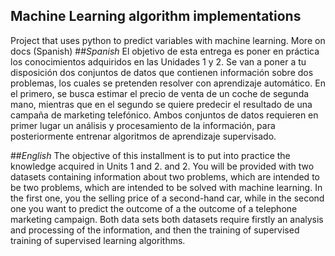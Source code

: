 ## Machine Learning algorithm implementations
Project that uses python to predict variables with machine learning. More on docs (Spanish)
##*Spanish*
El objetivo de esta entrega es poner en práctica los conocimientos adquiridos en las Unidades 1
y 2. Se van a poner a tu disposición dos conjuntos de datos que contienen información sobre
dos problemas, los cuales se pretenden resolver con aprendizaje automático. En el primero, se
busca estimar el precio de venta de un coche de segunda mano, mientras que en el segundo se
quiere predecir el resultado de una campaña de marketing telefónico. Ambos conjuntos de
datos requieren en primer lugar un análisis y procesamiento de la información, para
posteriormente entrenar algoritmos de aprendizaje supervisado.

##*English*
The objective of this installment is to put into practice the knowledge acquired in Units 1 and 2.
and 2. You will be provided with two datasets containing information about two problems, which are intended to be
two problems, which are intended to be solved with machine learning. In the first one, you
the selling price of a second-hand car, while in the second one you want to predict the outcome of a
the outcome of a telephone marketing campaign. Both data sets
both datasets require firstly an analysis and processing of the information, and then the training of supervised
training of supervised learning algorithms.
